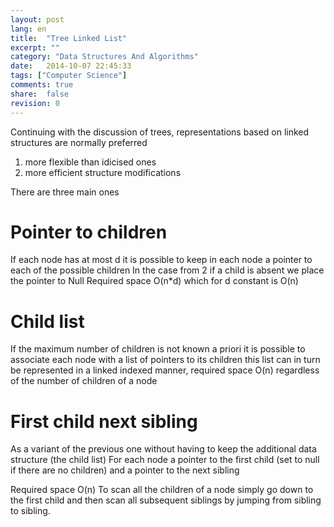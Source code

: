 ```yaml
---
layout: post
lang: en
title:  "Tree Linked List"
excerpt: ""
category: "Data Structures And Algorithms"
date:   2014-10-07 22:45:33
tags: ["Computer Science"]
comments: true
share:  false
revision: 0
---
```

Continuing with the discussion of trees, representations based on linked structures are normally preferred 

1. more flexible than idicised ones
2. more efficient structure modifications

There are three main ones

Pointer to children
==================
If each node has at most d it is possible to keep in each node a pointer to each of the possible children
In the case from 2 if a child is absent we place the pointer to Null Required space O(n*d) which for d constant is O(n)

Child list
===========
If the maximum number of children is not known a priori it is possible to associate each node with a list of pointers to its children this list can in turn be represented in a linked indexed manner, required space O(n) regardless of the number of children of a node

First child next sibling
================================
As a variant of the previous one without having to keep the additional data structure (the child list)
For each node a pointer to the first child (set to null if there are no children) and a pointer to the next sibling

Required space O(n)
To scan all the children of a node simply go down to the first child and then scan all subsequent siblings by jumping from sibling to sibling.
